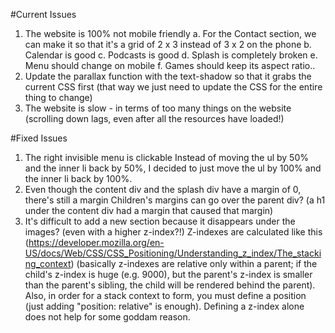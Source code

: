 #Current Issues
1. The website is 100% not mobile friendly
	a. For the Contact section, we can make it so that it's a grid of 2 x 3 instead of 3 x 2 on the phone
	b. Calendar is good
	c. Podcasts is good
	d. Splash is completely broken
	e. Menu should change on mobile
	f. Games should keep its aspect ratio..
2. Update the parallax function with the text-shadow so that it grabs the current CSS first (that way we just need to update the CSS for the entire thing to change)
3. The website is slow - in terms of too many things on the website (scrolling down lags, even after all the resources have loaded!)

#Fixed Issues
1. The right invisible menu is clickable
	Instead of moving the ul by 50% and the inner li back by 50%, I decided to just move the ul by 100% and the inner li back by 100%.
2. Even though the content div and the splash div have a margin of 0, there's still a margin
	Children's margins can go over the parent div? (a h1 under the content div had a margin that caused that margin)
3. It's difficult to add a new section because it disappears under the images? (even with a higher z-index?!)
	Z-indexes are calculated like this (https://developer.mozilla.org/en-US/docs/Web/CSS/CSS_Positioning/Understanding_z_index/The_stacking_context) (basically z-indexes are relative only within a parent; if the child's z-index is huge (e.g. 9000), but the parent's z-index is smaller than the parent's sibling, the child will be rendered behind the parent). Also, in order for a stack context to form, you must define a position (just adding "position: relative" is enough). Defining a z-index alone does not help for some goddam reason.
